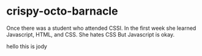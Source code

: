 # crispy-octo-barnacle
Once there was a student who attended CSSI.
In the first week she learned Javascript, HTML, and CSS.
She hates CSS
But Javascript is okay.


hello this is jody
